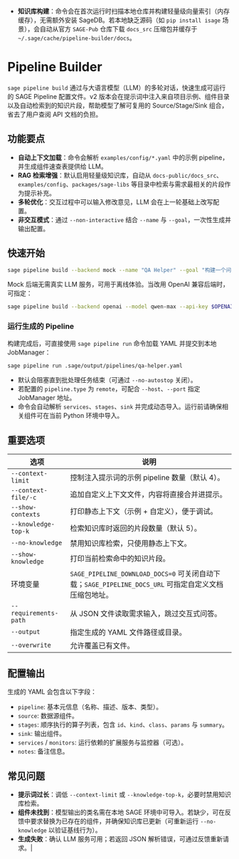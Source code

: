 - **知识库构建**：命令会在首次运行时扫描本地仓库并构建轻量级向量索引（内存缓存），无需额外安装 SageDB。若本地缺乏源码（如 `pip install isage` 场景），会自动从官方
  `SAGE-Pub` 仓库下载 `docs_src` 压缩包并缓存于 `~/.sage/cache/pipeline-builder/docs`。

# Pipeline Builder

`sage pipeline build` 通过与大语言模型（LLM）的多轮对话，快速生成可运行的 SAGE Pipeline 配置文件。v2
版本会在提示词中注入来自项目示例、组件目录以及自动检索到的知识片段，帮助模型了解可复用的 Source/Stage/Sink 组合，省去了用户查阅 API 文档的负担。

## 功能要点

- **自动上下文加载**：命令会解析 `examples/config/*.yaml` 中的示例 pipeline，并生成组件速查表提供给 LLM。
- **RAG 检索增强**：默认启用轻量级知识库，自动从 `docs-public/docs_src`、`examples/config`、`packages/sage-libs`
  等目录中检索与需求最相关的片段作为提示补充。
- **多轮优化**：交互过程中可以输入修改意见，LLM 会在上一轮基础上改写配置。
- **非交互模式**：通过 `--non-interactive` 结合 `--name` 与 `--goal`，一次性生成并输出配置。

## 快速开始

```bash
sage pipeline build --backend mock --name "QA Helper" --goal "构建一个问答流程"
```

Mock 后端无需真实 LLM 服务，可用于离线体验。当改用 OpenAI 兼容后端时，可指定：

```bash
sage pipeline build --backend openai --model qwen-max --api-key $OPENAI_API_KEY
```

### 运行生成的 Pipeline

构建完成后，可直接使用 `sage pipeline run` 命令加载 YAML 并提交到本地 JobManager：

```bash
sage pipeline run .sage/output/pipelines/qa-helper.yaml
```

- 默认会阻塞直到批处理任务结束（可通过 `--no-autostop` 关闭）。
- 若配置的 `pipeline.type` 为 `remote`，可配合 `--host`、`--port` 指定 JobManager 地址。
- 命令会自动解析 `services`、`stages`、`sink` 并完成动态导入。运行前请确保相关组件可在当前 Python 环境中导入。

## 重要选项

| 选项                  | 说明                                                                                                  |
| --------------------- | ----------------------------------------------------------------------------------------------------- |
| `--context-limit`     | 控制注入提示词的示例 pipeline 数量（默认 4）。                                                        |
| `--context-file/-c`   | 追加自定义上下文文件，内容将直接合并进提示。                                                          |
| `--show-contexts`     | 打印静态上下文（示例 + 自定义），便于调试。                                                           |
| `--knowledge-top-k`   | 检索知识库时返回的片段数量（默认 5）。                                                                |
| `--no-knowledge`      | 禁用知识库检索，只使用静态上下文。                                                                    |
| `--show-knowledge`    | 打印当前检索命中的知识片段。                                                                          |
| 环境变量              | `SAGE_PIPELINE_DOWNLOAD_DOCS=0` 可关闭自动下载；`SAGE_PIPELINE_DOCS_URL` 可指定自定义文档压缩包地址。 |
| `--requirements-path` | 从 JSON 文件读取需求输入，跳过交互式问答。                                                            |
| `--output`            | 指定生成的 YAML 文件路径或目录。                                                                      |
| `--overwrite`         | 允许覆盖已有文件。                                                                                    |

## 配置输出

生成的 YAML 会包含以下字段：

- `pipeline`: 基本元信息（名称、描述、版本、类型）。
- `source`: 数据源组件。
- `stages`: 顺序执行的算子列表，包含 `id`、`kind`、`class`、`params` 与 `summary`。
- `sink`: 输出组件。
- `services` / `monitors`: 运行依赖的扩展服务与监控器（可选）。
- `notes`: 备注信息。

## 常见问题

- **提示词过长**：调低 `--context-limit` 或 `--knowledge-top-k`，必要时禁用知识库检索。
- **组件未找到**：模型输出的类名需在本地 SAGE 环境中可导入。若缺少，可在反馈中要求替换为已存在的组件，并确保知识库已更新（可重新运行 `--no-knowledge` 以验证基线行为）。
- **生成失败**：确认 LLM 服务可用；若返回 JSON 解析错误，可通过反馈重新请求。|
